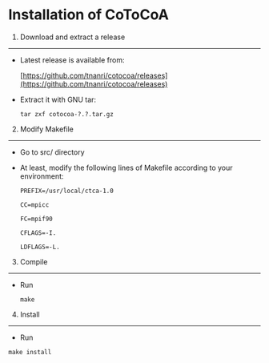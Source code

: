 Installation of CoToCoA
=====

1. Download and extract a release
-----
- Latest release is available from:

  [https://github.com/tnanri/cotocoa/releases](https://github.com/tnanri/cotocoa/releases)

- Extract it with GNU tar:

  ``tar zxf cotocoa-?.?.tar.gz``

2. Modify Makefile
-----
- Go to src/ directory
- At least, modify the following lines of Makefile according to your environment:

  `PREFIX=/usr/local/ctca-1.0`

  `CC=mpicc`

  `FC=mpif90` 

  `CFLAGS=-I.`

  `LDFLAGS=-L.`

3. Compile
-----
- Run 

  ``make``

4. Install
-----
 - Run

  ``make install``



